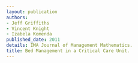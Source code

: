 ```yaml
---
layout: publication
authors:
- Jeff Griffiths
- Vincent Knight
- Izabela Komenda
published_date: 2011
details: IMA Journal of Management Mathematics.
title: Bed Management in a Critical Care Unit.
---
```

